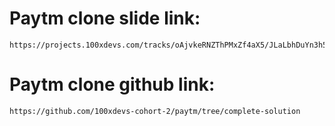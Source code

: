 # Paytm clone slide link:

```link
https://projects.100xdevs.com/tracks/oAjvkeRNZThPMxZf4aX5/JLaLbhDuYn3h5Cn7WJu1
```

# Paytm clone github link:

```link
https://github.com/100xdevs-cohort-2/paytm/tree/complete-solution
```
